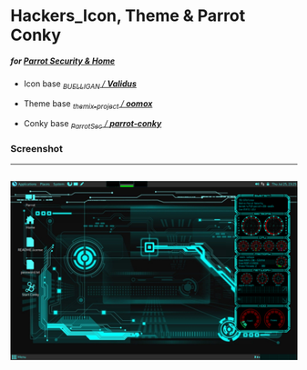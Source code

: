 # Hackers_Icon, Theme & Parrot Conky
##### for [*Parrot Security & Home*](https://www.parrotsec.org/)

 - Icon base
*[<sub>BUELLIGAN</sub> / **Validus**](https://www.mate-look.org/p/1275784/)*

 - Theme base
*[<sub>themix-project</sub> / **oomox**](https://github.com/themix-project/oomox)*

 - Conky base
*[<sub>ParrotSec</sub> / **parrot-conky**](https://github.com/ParrotSec/parrot-conky)*

### Screenshot
---
![desktop](https://raw.githubusercontent.com/hageEX/pacit/master/screenshots/desktop.png)
---
